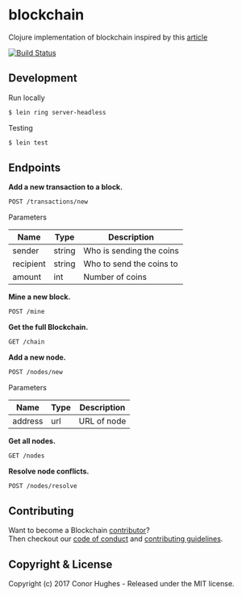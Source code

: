 # blockchain
Clojure implementation of blockchain inspired by this [article](https://hackernoon.com/learn-blockchains-by-building-one-117428612f46)

[![Build Status](https://travis-ci.org/ThatGuyHughesy/blockchain.svg?branch=master)](https://travis-ci.org/ThatGuyHughesy/blockchain)

## Development

Run locally
```sh
$ lein ring server-headless
```

Testing
```sh
$ lein test
```

## Endpoints

**Add a new transaction to a block.**

```sh
POST /transactions/new
```

Parameters

| Name          | Type          | Description
| ------------- | ------------- |------------------------- |
| sender        | string        | Who is sending the coins |
| recipient     | string        | Who to send the coins to |
| amount        | int           | Number of coins          |

**Mine a new block.**

```sh
POST /mine
```

**Get the full Blockchain.**

```sh
GET /chain
```

**Add a new node.**

```sh
POST /nodes/new
```

Parameters

| Name          | Type          | Description
| ------------- | ------------- |------------------------- |
| address       | url           | URL of node              |

**Get all nodes.**

```sh
GET /nodes
```

**Resolve node conflicts.**

```sh
POST /nodes/resolve
```

## Contributing

Want to become a Blockchain [contributor](https://github.com/ThatGuyHughesy/blockchain/blob/master/CONTRIBUTORS.md)?  
Then checkout our [code of conduct](https://github.com/ThatGuyHughesy/blockchain/blob/master/CODE_OF_CONDUCT.md) and [contributing guidelines](https://github.com/ThatGuyHughesy/blockchain/blob/master/CONTRIBUTING.md).

## Copyright & License

Copyright (c) 2017 Conor Hughes - Released under the MIT license.